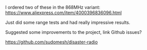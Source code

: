 I ordered two of these in the 868MHz variant: https://www.aliexpress.com/item/4000396836096.html

Just did some range tests and had really impressive results.

Suggested some improvements to the project, link Github issues?

https://github.com/sudomesh/disaster-radio